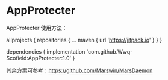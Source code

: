 # AppProtecter


AppProtecter
   使用方法：
   
   
   
   
   allprojects {
	repositories {
		...
		maven { url 'https://jitpack.io' }
	}
   }
   
   
   
   dependencies {
        implementation 'com.github.Wwq-Scofield:AppProtecter:1.0'
}




其余方案可参考：https://github.com/Marswin/MarsDaemon
